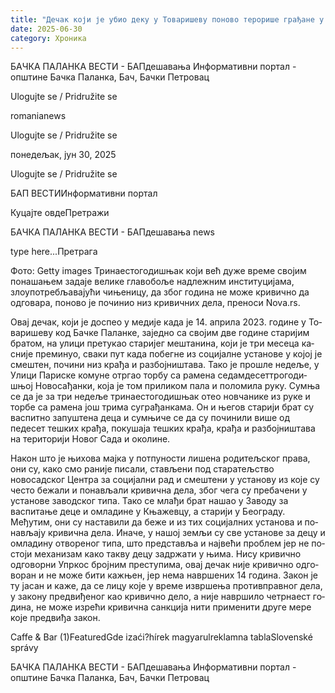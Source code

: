 ```yaml
---
title: "Дечак који је убио деку у Товаришеву поново терорише грађане у Новом Саду"
date: 2025-06-30
category: Хроника
---
```


БАЧКА ПАЛАНКА ВЕСТИ - БАПдешавања Информативни портал - општине Бачка Паланка, Бач, Бачки Петровац

Ulogujte se / Pridružite se

romanianews

Ulogujte se / Pridružite se

понедељак, јун 30, 2025

Ulogujte se / Pridružite se

БАП ВЕСТИИнформативни портал

Куцајте овдеПретражи

БАЧКА ПАЛАНКА ВЕСТИ - БАПдешавања news

type here...Претрага

Фото: Getty images
            Тринаестогодишњак који већ дуже време својим понашањем задаје велике главобоље надлежним институцијама, злоупотребљавајући чињеницу, да због година не може кривично да одговара, поново је починио низ кривичних дела, преноси Nova.rs.

Овај дечак, који је доспео у медије када је 14. априла 2023. године у То­ва­ри­ше­ву код Бач­ке Па­лан­ке, заједно са својим две године старијим братом, на ули­ци пре­ту­као старијег мештанина, ко­ји је три ме­се­ца ка­сни­је пре­ми­нуо, сваки пут када побегне из социјалне установе у којој је смештен, почини низ крађа и разбојништава.
Тако је прошле недеље, у Улици Париске комуне отр­гао тор­бу са ра­ме­на се­дам­де­сет­тро­го­ди­шњој Но­во­са­ђан­ки, која је том при­ли­ком па­ла и по­ло­ми­ла ру­ку. Сум­ња се да је за три не­де­ље три­на­е­сто­го­ди­шњак отео нов­ча­ни­ке из ру­ке и тор­бе са ра­ме­на још три­ма су­гра­ђан­ка­ма.
Он и његов старији брат су вас­пит­но за­пу­ште­на де­ца и сумњиче се да су починили више од педесет те­шких кра­ђа, по­ку­ша­ја те­шких кра­ђа, кра­ђа и раз­бој­ни­штава на територији Новог Сада и околине.


Након што је њихова мајка у пот­пу­но­сти ли­ше­на ро­ди­тељ­ског пра­ва, они су, како смо раније писали, ставље­ни под ста­ра­тељ­ство новосадског Цен­тра за со­ци­јал­ни рад и смештени у установу из које су често бежали и понављали кривична дела, због чега су пребачени у установе заводског типа. Тако се млађи брат нашао у Заводу за васпитање деце и омладине у Књажевцу, а старији у Београду. Међутим, они су наставили да бе­же и из тих социјалних установа и по­на­вљају кри­вич­на де­ла.
Иначе, у на­шој зе­мљи су све уста­но­ве за де­цу и омла­ди­ну отво­ре­ног ти­па, што пред­ста­вља и на­јве­ћи про­блем јер не по­сто­ји ме­ха­ни­зам ка­ко та­кву де­цу за­др­жа­ти у њи­ма.
Нису кривично одговорни
Упр­кос број­ним пре­сту­пи­ма, овај дечак није кри­вич­но од­го­во­ран и не може би­ти ка­жње­н, јер не­ма на­вр­ше­них 14 го­ди­на.
За­кон је ту ја­сан и ка­же, да се ли­цу ко­је у вре­ме из­вр­ше­ња про­тив­прав­ног де­ла, у за­ко­ну пред­ви­ђе­ног као кри­вич­но де­ло, а ни­је на­вр­ши­ло че­тр­на­ест го­ди­на, не мо­же из­ре­ћи кри­вич­на санк­ци­ја ни­ти при­ме­ни­ти дру­ге ме­ре ко­је пред­ви­ђа за­кон.

Caffe & Bar (1)FeaturedGde izaći?hírek magyarulreklamna tablaSlovenské správy

БАЧКА ПАЛАНКА ВЕСТИ - БАПдешавања Информативни портал - општине Бачка Паланка, Бач, Бачки Петровац
